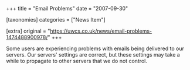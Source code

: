+++
title = "Email Problems"
date = "2007-09-30"

[taxonomies]
categories = ["News Item"]

[extra]
original = "https://uwcs.co.uk/news/email-problems-1474488900978/"
+++

Some users are experiencing problems with emails being delivered to our servers. Our servers' settings are correct, but these settings may take a while to propagate to other servers that we do not control.

